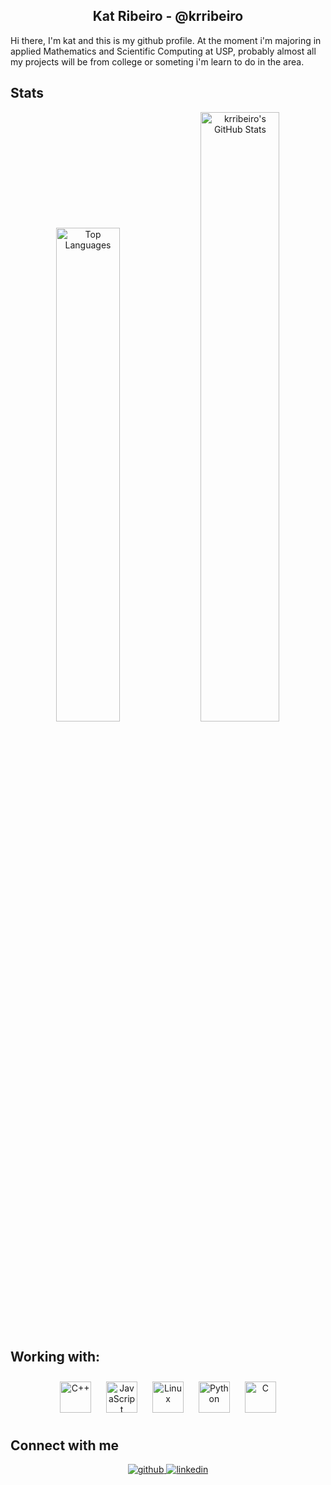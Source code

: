 ## <div align="center"> Kat Ribeiro - @krribeiro
<div>
Hi there, I'm kat and this is my github profile. At the moment i'm majoring in applied Mathematics and Scientific Computing at USP, probably almost all my projects will be from college or someting i'm learn to do in the area.
</div>


 ## Stats
<div align="center">

  <img width="45%" src="https://github-readme-stats.vercel.app/api/top-langs/?username=krribeiro&layout=compact&bg_color=00000000&text_color=A9A9A9&title_color=D3D3D3&border_color=A9A9A9" alt="Top Languages">


  <a href="https://awesome-github-stats.azurewebsites.net/user-stats/krribeiro?cardType=github&theme=tokyonight&preferLogin=true">
    <img width="50%" alt="krribeiro's GitHub Stats" src="https://awesome-github-stats.azurewebsites.net/user-stats/krribeiro?cardType=github&theme=tokyonight&preferLogin=true&Background=00000000&Text=D3D3D3&Title=D3D3D3&Ring=D3D3D3&Border=D3D3D3">
  </a>

</div>

## Working with:
<div align="center">
<a href="https://www.cplusplus.com/" target="_blank"><img style="margin: 10px" src="https://profilinator.rishav.dev/skills-assets/cplusplus-original.svg" alt="C++" height="50" /></a>  
<a href="https://www.javascript.com/" target="_blank"><img style="margin: 10px" src="https://profilinator.rishav.dev/skills-assets/javascript-original.svg" alt="JavaScript" height="50" /></a>  
<a href="https://www.linux.org/" target="_blank"><img style="margin: 10px" src="https://profilinator.rishav.dev/skills-assets/linux-original.svg" alt="Linux" height="50" /></a>  
<a href="https://www.python.org/" target="_blank"><img style="margin: 10px" src="https://profilinator.rishav.dev/skills-assets/python-original.svg" alt="Python" height="50" /></a>  
<a href="https://www.cprogramming.com/" target="_blank"><img style="margin: 10px" src="https://profilinator.rishav.dev/skills-assets/c-original.svg" alt="C" height="50" /></a> 

</div>


## Connect with me  
<div align="center">
<a href="https://github.com/k-rribeiro" target="_blank">
<img src=https://img.shields.io/badge/github-%2324292e.svg?&style=for-the-badge&logo=github&logoColor=white alt=github style="margin-bottom: 5px;" />
</a>
 
 <a href="https://www.linkedin.com/in/katlyn-ribeiro-96a32923a/" target="_blank">
<img src=https://img.shields.io/badge/linkedin-%231E77B5.svg?&style=for-the-badge&logo=linkedin&logoColor=white alt=linkedin style="margin-bottom: 5px;" />
</a>
</div>  
 
